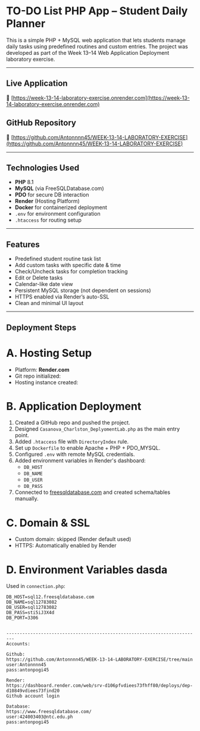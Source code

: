 # TO-DO List PHP App – Student Daily Planner

This is a simple PHP + MySQL web application that lets students manage daily tasks using predefined routines and custom entries. The project was developed as part of the Week 13–14 Web Application Deployment laboratory exercise.

---

## Live Application
🔗 [https://week-13-14-laboratory-exercise.onrender.com](https://week-13-14-laboratory-exercise.onrender.com)

## GitHub Repository
🔗 [https://github.com/Antonnnn45/WEEK-13-14-LABORATORY-EXERCISE](https://github.com/Antonnnn45/WEEK-13-14-LABORATORY-EXERCISE)

---

## Technologies Used
- **PHP** 8.1
- **MySQL** (via FreeSQLDatabase.com)
- **PDO** for secure DB interaction
- **Render** (Hosting Platform)
- **Docker** for containerized deployment
- `.env` for environment configuration
- `.htaccess` for routing setup

---

## Features
- Predefined student routine task list
- Add custom tasks with specific date & time
- Check/Uncheck tasks for completion tracking
- Edit or  Delete tasks
- Calendar-like date view
- Persistent MySQL storage (not dependent on sessions)
- HTTPS enabled via Render’s auto-SSL
- Clean and minimal UI layout

---

## Deployment Steps

# A. Hosting Setup
- Platform: **Render.com**
- Git repo initialized: 
- Hosting instance created: 

# B. Application Deployment
1. Created a GitHub repo and pushed the project.
2. Designed `Casanova_Charlston_DeplyomentLab.php` as the main entry point.
3. Added `.htaccess` file with `DirectoryIndex` rule.
4. Set up `Dockerfile` to enable Apache + PHP + PDO_MYSQL.
5. Configured `.env` with remote MySQL credentials.
6. Added environment variables in Render's dashboard:
   - `DB_HOST`
   - `DB_NAME`
   - `DB_USER`
   - `DB_PASS`
7. Connected to [freesqldatabase.com](https://freesqldatabase.com) and created schema/tables manually.

# C. Domain & SSL
- Custom domain:  skipped (Render default used)
- HTTPS:  Automatically enabled by Render

# D. Environment Variables dasda
Used in `connection.php`:
```env
DB_HOST=sql12.freesqldatabase.com
DB_NAME=sql12783082
DB_USER=sql12783082
DB_PASS=sti5iJ3X4d
DB_PORT=3306


-------------------------------------------------------------------------
Accounts:

Github:
https://github.com/Antonnnn45/WEEK-13-14-LABORATORY-EXERCISE/tree/main
user:Antonnnn45
pass:antonpogi45

Render:
https://dashboard.render.com/web/srv-d106pfvdiees73fhff80/deploys/dep-d10849vdiees73find20
Github account login

Database:
https://www.freesqldatabase.com/
user:424003403@ntc.edu.ph
pass:antonpogi45
